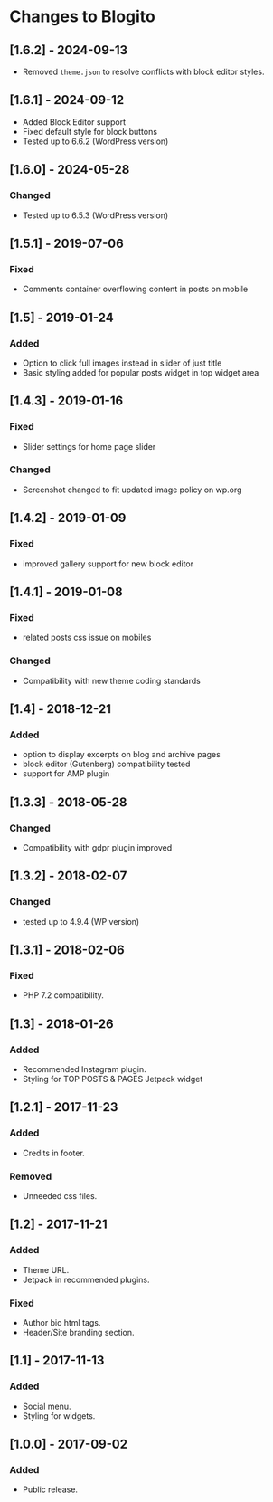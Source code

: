 # Changes to Blogito
## [1.6.2] - 2024-09-13
- Removed `theme.json` to resolve conflicts with block editor styles.

## [1.6.1] - 2024-09-12
 - Added Block Editor support
 - Fixed default style for block buttons
 - Tested up to 6.6.2 (WordPress version)

## [1.6.0] - 2024-05-28

### Changed
- Tested up to 6.5.3 (WordPress version)

## [1.5.1] - 2019-07-06

### Fixed
- Comments container overflowing content in posts on mobile

## [1.5] - 2019-01-24

### Added
- Option to click full images instead in slider of just title
- Basic styling added for popular posts widget in top widget area

## [1.4.3] - 2019-01-16

### Fixed
- Slider settings for home page slider

### Changed
- Screenshot changed to fit updated image policy on wp.org

## [1.4.2] - 2019-01-09

### Fixed
- improved gallery support for new block editor

## [1.4.1] - 2019-01-08

### Fixed
- related posts css issue on mobiles

### Changed
- Compatibility with new theme coding standards

## [1.4] - 2018-12-21

### Added
- option to display excerpts on blog and archive pages
- block editor (Gutenberg) compatibility tested
- support for AMP plugin

## [1.3.3] - 2018-05-28

### Changed
- Compatibility with gdpr plugin improved

## [1.3.2] - 2018-02-07

### Changed
- tested up to 4.9.4 (WP version)

## [1.3.1] - 2018-02-06

### Fixed
- PHP 7.2 compatibility.

## [1.3] - 2018-01-26

### Added
- Recommended Instagram plugin.
- Styling for TOP POSTS & PAGES Jetpack widget

## [1.2.1] - 2017-11-23

### Added
- Credits in footer.
### Removed
- Unneeded css files.

## [1.2] - 2017-11-21

### Added
- Theme URL.
- Jetpack in recommended plugins.

### Fixed
- Author bio html tags.
- Header/Site branding section.

## [1.1] - 2017-11-13

### Added
- Social menu.
- Styling for widgets.


## [1.0.0] - 2017-09-02

### Added
- Public release.
